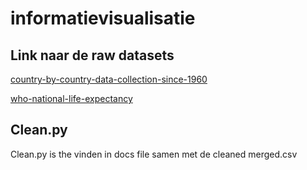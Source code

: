 # informatievisualisatie

## Link naar de raw datasets

[country-by-country-data-collection-since-1960](https://www.kaggle.com/datasets/tirant/country-by-country-data-collection-since-1960)

[who-national-life-expectancy](https://www.kaggle.com/datasets/mmattson/who-national-life-expectancy)

## Clean.py

Clean.py is the vinden in docs file samen met de cleaned merged.csv

